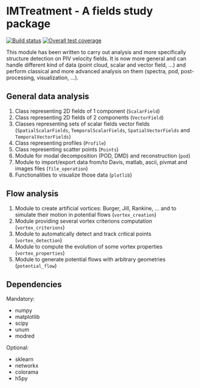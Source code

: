 IMTreatment - A fields study package
====================================
[![Build status](https://gitlab.com/gitlab-org/gitlab-ce/badges/master/build.svg)](https://gitlab.com/gabylaunay/IMTreatment/commits/master)
[![Overall test coverage](https://gitlab.com/gitlab-org/gitlab-ce/badges/master/coverage.svg)](https://framagit.org/gabylaunay/IMTreatment/pipelines)


This module has been written to carry out analysis and more
specifically structure detection on PIV velocity fields. It is now
more general and can handle different kind of data (point cloud,
scalar and vector field, ...) and perform classical and more advanced
analysis on them (spectra, pod, post-processing, visualization, ...).

General data analysis
---------------------
  1. Class representing 2D fields of 1 component (`ScalarField`)
  2. Class representing 2D fields of 2 components (`VectorField`)
  3. Classes representing sets of scalar fields vector fields
     (`SpatialScalarFields`, `TemporalScalarFields`,
      `SpatialVectorFields` and `TemporalVectorFields`)
  4. Class representing profiles (`Profile`)
  5. Class representing scatter points (`Points`)
  6. Module for modal decomposition (POD, DMD) and reconstruction (`pod`)
  7. Module to import/export data from/to Davis, matlab, ascii, pivmat and
     images files (`file_operation`)
  8. Functionalities to visualize those data (`plotlib`)

Flow analysis
-------------
  1. Module to create artificial vortices: Burger, Jill, Rankine, ...
     and to simulate their motion in potential flows (`vortex_creation`)
  2. Module providing several vortex criterions computation
     (`vortex_criterions`)
  3. Module to automatically detect and track critical points
     (`vortex_detection`)
  4. Module to compute the evolution of some vortex properties
     (`vortex_properties`)
  5. Module to generate potential flows with arbitrary geometries
     (`potential_flow`)

Dependencies
------------
Mandatory:
- numpy
- matplotlib
- scipy
- unum
- modred

Optional:
- sklearn
- networkx
- colorama
- h5py
